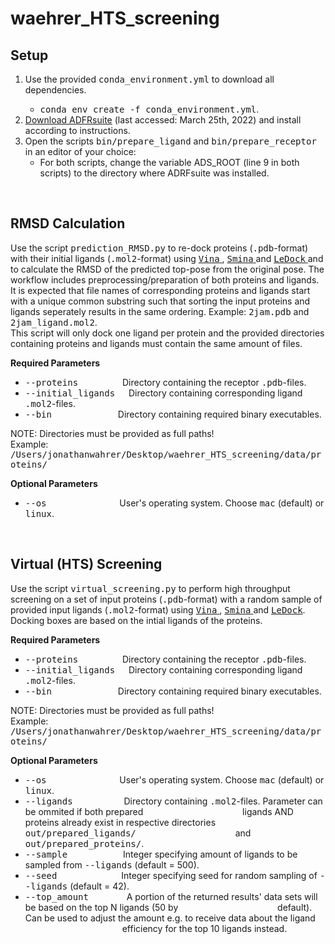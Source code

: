 # waehrer_HTS_screening
## Setup 
<ol>
  <li> Use the provided <tt>conda_environment.yml</tt> to download all dependencies.</li> 
    <ul> <li ><tt> conda env create -f conda_environment.yml</tt>.</li></ul>
  <li> <a href="https://ccsb.scripps.edu/adfr/downloads/"> Download ADFRsuite</a> (last accessed: March 25th, 2022) and install according to instructions.</li>
  <li> Open the scripts <tt>bin/prepare_ligand</tt> and <tt>bin/prepare_receptor</tt> in an editor of your choice:
    <ul> <li> For both scripts, change the variable ADS_ROOT (line 9 in both scripts) to the directory where ADRFsuite was installed. </ul>
</ol>
<br>

## RMSD Calculation
Use the script <tt>prediction_RMSD.py</tt> to re-dock proteins (<tt>.pdb</tt>-format) with their initial ligands (<tt>.mol2</tt>-format) using
<a href="https://onlinelibrary.wiley.com/doi/10.1002/jcc.21334"> <tt>Vina</tt> </a>, 
<a href="http://pubs.acs.org/doi/abs/10.1021/ci300604z"> <tt>Smina</tt> </a> and 
<a href="http://www.lephar.com/software.htm"> <tt>LeDock</tt> </a>
and to calculate the RMSD of the predicted top-pose from the original pose. The workflow includes preprocessing/preparation of both proteins and ligands. <br>
It is expected that file names of corresponding proteins and ligands start with a unique common substring such that sorting the input proteins and ligands seperately results in the same ordering. Example: <tt>2jam.pdb</tt> and <tt>2jam_ligand.mol2</tt>. <br>
This script will only dock one ligand per protein and the provided directories containing proteins and ligands must contain the same amount of files.

**Required Parameters**
<ul>
  <li> <tt>--proteins</tt> &emsp;&emsp;&emsp;&emsp;&ensp; Directory containing the receptor <tt>.pdb</tt>-files. </li>
  <li> <tt>--initial_ligands</tt> &emsp; Directory containing corresponding ligand <tt>.mol2</tt>-files. </li>
  <li> <tt>--bin</tt> &emsp;&emsp;&emsp;&emsp;&emsp;&emsp;&ensp;&ensp; Directory containing required binary executables.
</ul>

NOTE: Directories must be provided as full paths!<br>
Example: <tt>/Users/jonathanwahrer/Desktop/waehrer_HTS_screening/data/proteins/</tt>
<br>

**Optional Parameters**
<ul>
  <li> <tt>--os</tt> &emsp;&emsp;&emsp;&emsp;&emsp;&emsp;&emsp;&ensp;&nbsp; User's operating system. Choose <tt>mac</tt> (default) or <tt>linux</tt>.</li>
</ul>
<br>

## Virtual (HTS) Screening
Use the script <tt>virtual_screening.py</tt> to perform high throughput screening on a set of input proteins (<tt>.pdb</tt>-format) with a random sample of provided input ligands (<tt>.mol2</tt>-format) using
<a href="https://onlinelibrary.wiley.com/doi/10.1002/jcc.21334"> <tt>Vina</tt> </a>, 
<a href="http://pubs.acs.org/doi/abs/10.1021/ci300604z"> <tt>Smina</tt> </a> and 
<a href="http://www.lephar.com/software.htm"> <tt>LeDock</tt></a>. Docking boxes are based on the intial ligands of the proteins. 

**Required Parameters**
<ul>
  <li> <tt>--proteins</tt> &emsp;&emsp;&emsp;&emsp;&ensp; Directory containing the receptor <tt>.pdb</tt>-files. </li>
  <li> <tt>--initial_ligands</tt> &emsp; Directory containing corresponding ligand <tt>.mol2</tt>-files. </li>
  <li> <tt>--bin</tt> &emsp;&emsp;&emsp;&emsp;&emsp;&emsp;&ensp;&ensp; Directory containing required binary executables.
</ul>

NOTE: Directories must be provided as full paths!<br>
Example: <tt>/Users/jonathanwahrer/Desktop/waehrer_HTS_screening/data/proteins/</tt>
<br>

**Optional Parameters**
<ul>
  <li> <tt>--os</tt> &emsp;&emsp;&emsp;&emsp;&emsp;&emsp;&emsp;&ensp;&nbsp; User's operating system. Choose <tt>mac</tt> (default) or <tt>linux</tt>.</li>
  <li> <tt>--ligands</tt> &emsp;&emsp;&emsp;&emsp;&emsp;&nbsp; Directory containing <tt>.mol2</tt>-files. 
       Parameter can be ommited if both prepared &emsp;&emsp;&emsp;&emsp;&emsp;&emsp;&emsp;&emsp;&emsp;&emsp;&ensp;&nbsp; ligands AND proteins already exist in respective directories <tt>out/prepared_ligands/</tt> &emsp;&emsp;&emsp;&emsp;&emsp;&emsp;&emsp;&emsp;&emsp;&emsp;&ensp;&nbsp; and <tt>out/prepared_proteins/</tt>.</li>
  <li> <tt>--sample</tt> &emsp;&emsp;&emsp;&emsp;&emsp;&ensp;&nbsp; Integer specifying amount of ligands to be sampled from <tt>--ligands</tt> (default = 500).</li>
  <li> <tt>--seed</tt> &emsp;&emsp;&emsp;&emsp;&emsp;&emsp;&ensp;&nbsp; Integer specifying seed for random sampling of <tt>--ligands</tt> (default = 42). </li>
  <li> <tt>--top_amount</tt> &emsp;&emsp;&emsp;&ensp;&nbsp; A portion of the returned results' data sets will be based on the top N ligands (50 by &emsp;&emsp;&emsp;&emsp;&emsp;&emsp;&emsp;&emsp;&emsp;&emsp;&ensp;&nbsp; default). Can be used to adjust the amount e.g. to receive data about the ligand &emsp;&emsp;&emsp;&emsp;&emsp;&emsp;&emsp;&emsp;&emsp;&emsp;&ensp;&nbsp; efficiency for the top 10 ligands instead.
</ul>
